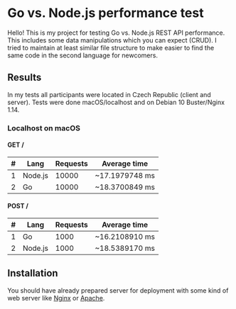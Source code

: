 # Go vs. Node.js performance test

Hello! This is my project for testing Go vs. Node.js REST API performance. This includes some data manipulations which you can expect (CRUD). I tried to maintain at least similar file structure to make easier to find the same code in the second language for newcomers.

## Results

In my tests all participants were located in Czech Republic (client and server). Tests were done macOS/localhost and on Debian 10 Buster/Nginx 1.14.

### Localhost on macOS

#### GET /

| # | Lang    | Requests | Average time   |
|---|---------|----------|----------------|
| 1 | Node.js | 10000    | ~17.1979748 ms |
| 2 | Go      | 10000    | ~18.3700849 ms |


#### POST /

| # | Lang    | Requests | Average time   |
|---|---------|----------|----------------|
| 1 | Go      | 1000     | ~16.2108910 ms |
| 2 | Node.js | 1000     | ~18.5389170 ms |

## Installation

You should have already prepared server for deployment with some kind of web server like [Nginx](https://www.nginx.com/) or [Apache](https://httpd.apache.org/).
